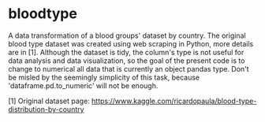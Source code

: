 # bloodtype
A data transformation of a blood groups' dataset by country. The original blood type dataset was created using web scraping in Python, more details are in [1]. Although the dataset is tidy, the column's type is not useful for data analysis and data visualization, so the goal of the present code is to change to numerical all data that is currently an object pandas type. Don't be misled by the seemingly simplicity of this task, because 'dataframe.pd.to_numeric' will not be enough.

[1] Original dataset page: https://www.kaggle.com/ricardopaula/blood-type-distribution-by-country
